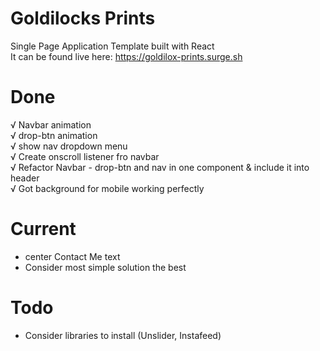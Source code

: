 # Goldilocks Prints
Single Page Application Template built with React <br />
It can be found live here: https://goldilox-prints.surge.sh
# Done
√  Navbar animation <br />
√ drop-btn animation <br />
√ show nav dropdown menu <br />
√ Create onscroll listener fro navbar <br />
√ Refactor Navbar - drop-btn and nav in one component & include it into header <br />
√ Got background for mobile working perfectly <br />

# Current
- center Contact Me text
- Consider most simple solution the best

# Todo
- Consider libraries to install (Unslider, Instafeed)
